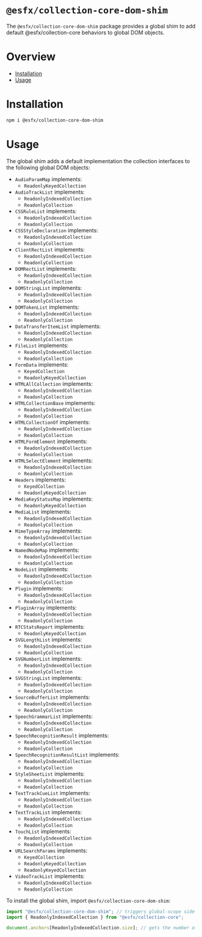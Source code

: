 # `@esfx/collection-core-dom-shim`

The `@esfx/collection-core-dom-shim` package provides a global shim to add default @esfx/collection-core behaviors to global DOM objects.

# Overview

* [Installation](#installation)
* [Usage](#usage)

# Installation

```sh
npm i @esfx/collection-core-dom-shim
```

# Usage

The global shim adds a default implementation the collection interfaces to the following global DOM objects:

- `AudioParamMap` implements:
    - `ReadonlyKeyedCollection`
- `AudioTrackList` implements:
    - `ReadonlyIndexedCollection`
    - `ReadonlyCollection`
- `CSSRuleList` implements:
    - `ReadonlyIndexedCollection`
    - `ReadonlyCollection`
- `CSSStyleDeclaration` implements:
    - `ReadonlyIndexedCollection`
    - `ReadonlyCollection`
- `ClientRectList` implements:
    - `ReadonlyIndexedCollection`
    - `ReadonlyCollection`
- `DOMRectList` implements:
    - `ReadonlyIndexedCollection`
    - `ReadonlyCollection`
- `DOMStringList` implements:
    - `ReadonlyIndexedCollection`
    - `ReadonlyCollection`
- `DOMTokenList` implements:
    - `ReadonlyIndexedCollection`
    - `ReadonlyCollection`
- `DataTransferItemList` implements:
    - `ReadonlyIndexedCollection`
    - `ReadonlyCollection`
- `FileList` implements:
    - `ReadonlyIndexedCollection`
    - `ReadonlyCollection`
- `FormData` implements:
    - `KeyedCollection`
    - `ReadonlyKeyedCollection`
- `HTMLAllCollection` implements:
    - `ReadonlyIndexedCollection`
    - `ReadonlyCollection`
- `HTMLCollectionBase` implements:
    - `ReadonlyIndexedCollection`
    - `ReadonlyCollection`
- `HTMLCollectionOf` implements:
    - `ReadonlyIndexedCollection`
    - `ReadonlyCollection`
- `HTMLFormElement` implements:
    - `ReadonlyIndexedCollection`
    - `ReadonlyCollection`
- `HTMLSelectElement` implements:
    - `ReadonlyIndexedCollection`
    - `ReadonlyCollection`
- `Headers` implements:
    - `KeyedCollection`
    - `ReadonlyKeyedCollection`
- `MediaKeyStatusMap` implements:
    - `ReadonlyKeyedCollection`
- `MediaList` implements:
    - `ReadonlyIndexedCollection`
    - `ReadonlyCollection`
- `MimeTypeArray` implements:
    - `ReadonlyIndexedCollection`
    - `ReadonlyCollection`
- `NamedNodeMap` implements:
    - `ReadonlyIndexedCollection`
    - `ReadonlyCollection`
- `NodeList` implements:
    - `ReadonlyIndexedCollection`
    - `ReadonlyCollection`
- `Plugin` implements:
    - `ReadonlyIndexedCollection`
    - `ReadonlyCollection`
- `PluginArray` implements:
    - `ReadonlyIndexedCollection`
    - `ReadonlyCollection`
- `RTCStatsReport` implements:
    - `ReadonlyKeyedCollection`
- `SVGLengthList` implements:
    - `ReadonlyIndexedCollection`
    - `ReadonlyCollection`
- `SVGNumberList` implements:
    - `ReadonlyIndexedCollection`
    - `ReadonlyCollection`
- `SVGStringList` implements:
    - `ReadonlyIndexedCollection`
    - `ReadonlyCollection`
- `SourceBufferList` implements:
    - `ReadonlyIndexedCollection`
    - `ReadonlyCollection`
- `SpeechGrammarList` implements:
    - `ReadonlyIndexedCollection`
    - `ReadonlyCollection`
- `SpeechRecognitionResult` implements:
    - `ReadonlyIndexedCollection`
    - `ReadonlyCollection`
- `SpeechRecognitionResultList` implements:
    - `ReadonlyIndexedCollection`
    - `ReadonlyCollection`
- `StyleSheetList` implements:
    - `ReadonlyIndexedCollection`
    - `ReadonlyCollection`
- `TextTrackCueList` implements:
    - `ReadonlyIndexedCollection`
    - `ReadonlyCollection`
- `TextTrackList` implements:
    - `ReadonlyIndexedCollection`
    - `ReadonlyCollection`
- `TouchList` implements:
    - `ReadonlyIndexedCollection`
    - `ReadonlyCollection`
- `URLSearchParams` implements:
    - `KeyedCollection`
    - `ReadonlyKeyedCollection`
    - `ReadonlyKeyedCollection`
- `VideoTrackList` implements:
    - `ReadonlyIndexedCollection`
    - `ReadonlyCollection`

To install the global shim, import `@esfx/collection-core-dom-shim`:

```ts
import "@esfx/collection-core-dom-shim"; // triggers global-scope side effects
import { ReadonlyIndexedCollection } from "@esfx/collection-core";

document.anchors[ReadonlyIndexedCollection.size]; // gets the number of anchors in the document
```
